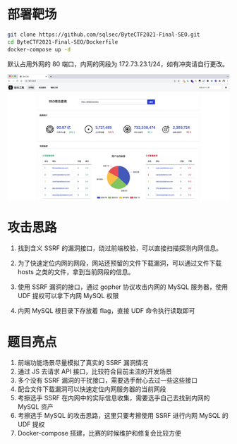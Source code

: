 # 部署靶场

```bash
git clone https://github.com/sqlsec/ByteCTF2021-Final-SEO.git
cd ByteCTF2021-Final-SEO/Dockerfile
docker-compose up -d
```

默认占用外网的  80 端口，内网的网段为 172.73.23.1/24，如有冲突请自行更改。

![index](images/index.jpeg)

# 攻击思路

1. 找到含义 SSRF 的漏洞接口，绕过前端校验，可以直接扫描探测内网信息。

2. 为了快速定位内网的网段，网站还预留的文件下载漏洞，可以通过文件下载 hosts 之类的文件，拿到当前网段的信息。
3. 使用 SSRF 漏洞的接口，通过 gopher 协议攻击内网的 MySQL 服务器，使用 UDF 提权可以拿下内网 MySQL 权限
4. 内网 MySQL 根目录下存放着 flag，直接 UDF 命令执行读取即可

# 题目亮点

1. 前端功能场景尽量模拟了真实的 SSRF 漏洞情况
2. 通过 JS 去请求 API 接口，比较符合目前主流的开发场景
3. 多个没有 SSRF 漏洞的干扰接口，需要选手耐心去过一些这些接口
4. 配合文件下载漏洞可以快速定位内网服务器的当前网段
5. 考擦选手 SSRF 在内网中的实际信息收集，需要选手自己去找到内网的 MySQL 资产
6. 考擦选手 MySQL 的攻击思路，这里只要考擦使用 SSRF 进行内网 MySQL 的 UDF 提权
7. Docker-compose 搭建，比赛的时候维护和修复会比较方便

